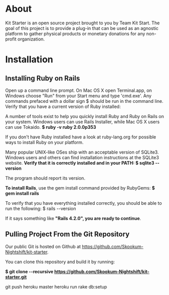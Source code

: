 # About

Kit Starter is an open source project brought to you by Team Kit Start. The goal of this project is to provide a plug-in that can be used as an agnostic platform to gather physical products or monetary donations for any non-profit organization.

# Installation

## Installing Ruby on Rails
Open up a command line prompt. On Mac OS X open Terminal.app, on Windows choose "Run" from your Start menu and type 'cmd.exe'. Any commands prefaced with a dollar sign $ should be run in the command line. Verify that you have a current version of Ruby installed:

A number of tools exist to help you quickly install Ruby and Ruby on Rails on your system. Windows users can use Rails Installer, while Mac OS X users can use Tokaido. **$ ruby -v ruby 2.0.0p353**

If you don't have Ruby installed have a look at ruby-lang.org for possible ways to install Ruby on your platform.

Many popular UNIX-like OSes ship with an acceptable version of SQLite3. Windows users and others can find installation instructions at the SQLite3 website. **Verify that it is correctly installed and in your PATH: $ sqlite3 --version**

The program should report its version.

**To install Rails**, use the gem install command provided by RubyGems: **$ gem install rails**

To verify that you have everything installed correctly, you should be able to run the following: $ rails --version

If it says something like **"Rails 4.2.0", you are ready to continue**.
## Pulling Project From the Git Repository
Our public Git is hosted on Github at https://github.com/Skookum-Nightshift/kit-starter.

You can clone this repository and build it by running:

**$ git clone --recursive https://github.com/Skookum-Nightshift/kit-starter.git**


git push heroku master
heroku run rake db:setup